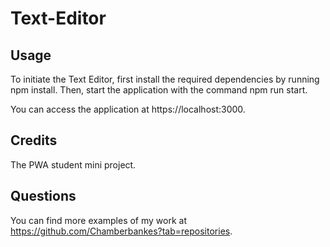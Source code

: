 # Text-Editor


## Usage




To initiate the Text Editor, first install the required dependencies by running npm install. Then, start the application with the command npm run start.

You can access the application at https://localhost:3000.



  
## Credits
The PWA student mini project.
  


## Questions
You can find more examples of my work at https://github.com/Chamberbankes?tab=repositories.